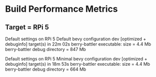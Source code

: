 # Build Performance Metrics
## Target = RPi 5
Default settings on RPi 5
Default bevy configuration
dev [optimized + debuginfo] target(s) in 22m 02s
berry-battler executable: size = 4.4 Mb
berry-battler debug directory = 847 Mb


Default settings on RPi 5
Minimal bevy configuration
dev [optimized + debuginfo] target(s) in 18m 53s
berry-battler executable: size = 4.4 Mb
berry-battler debug directory = 664 Mb
